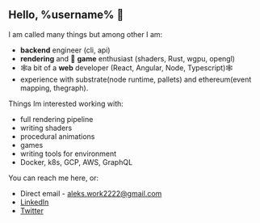 ## Hello, %username% 👋

I am called many things but among other I am:
- **backend** engineer (cli, api)
- **rendering** and 👾 **game** enthusiast (shaders, Rust, wgpu, opengl)
- 🕸️a bit of a **web** developer (React, Angular, Node, Typescript)🕸️
- experience with substrate(node runtime, pallets) and ethereum(event mapping, thegraph).

Things Im interested working with:
- full rendering pipeline
- writing shaders
- procedural animations
- games
- writing tools for environment
- Docker, k8s, GCP, AWS, GraphQL


You can reach me here, or:
- Direct email - aleks.work2222@gmail.com
- [LinkedIn](https://www.linkedin.com/in/aleksey-gnatovskyi-31b15a131/)
- [Twitter](https://twitter.com/aleks_pickle)

